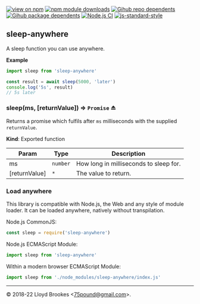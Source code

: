 [![view on npm](https://badgen.net/npm/v/sleep-anywhere)](https://www.npmjs.org/package/sleep-anywhere)
[![npm module downloads](https://badgen.net/npm/dt/sleep-anywhere)](https://www.npmjs.org/package/sleep-anywhere)
[![Gihub repo dependents](https://badgen.net/github/dependents-repo/75lb/sleep-anywhere)](https://github.com/75lb/sleep-anywhere/network/dependents?dependent_type=REPOSITORY)
[![Gihub package dependents](https://badgen.net/github/dependents-pkg/75lb/sleep-anywhere)](https://github.com/75lb/sleep-anywhere/network/dependents?dependent_type=PACKAGE)
[![Node.js CI](https://github.com/75lb/sleep-anywhere/actions/workflows/node.js.yml/badge.svg)](https://github.com/75lb/sleep-anywhere/actions/workflows/node.js.yml)
[![js-standard-style](https://img.shields.io/badge/code%20style-standard-brightgreen.svg)](https://github.com/feross/standard)

<a name="module_sleep-anywhere"></a>

## sleep-anywhere
A sleep function you can use anywhere.

**Example**  
```js
import sleep from 'sleep-anywhere'

const result = await sleep(5000, 'later')
console.log('5s', result)
// 5s later
```
<a name="exp_module_sleep-anywhere--sleep"></a>

### sleep(ms, [returnValue]) ⇒ <code>Promise</code> ⏏
Returns a promise which fulfils after `ms` milliseconds with the supplied `returnValue`.

**Kind**: Exported function  

| Param | Type | Description |
| --- | --- | --- |
| ms | <code>number</code> | How long in milliseconds to sleep for. |
| [returnValue] | <code>\*</code> | The value to return. |


### Load anywhere

This library is compatible with Node.js, the Web and any style of module loader. It can be loaded anywhere, natively without transpilation.

Node.js CommonJS:

```js
const sleep = require('sleep-anywhere')
```

Node.js ECMAScript Module:

```js
import sleep from 'sleep-anywhere'
```

Within a modern browser ECMAScript Module:

```js
import sleep from './node_modules/sleep-anywhere/index.js'
```

* * *

&copy; 2018-22 Lloyd Brookes \<75pound@gmail.com\>.
